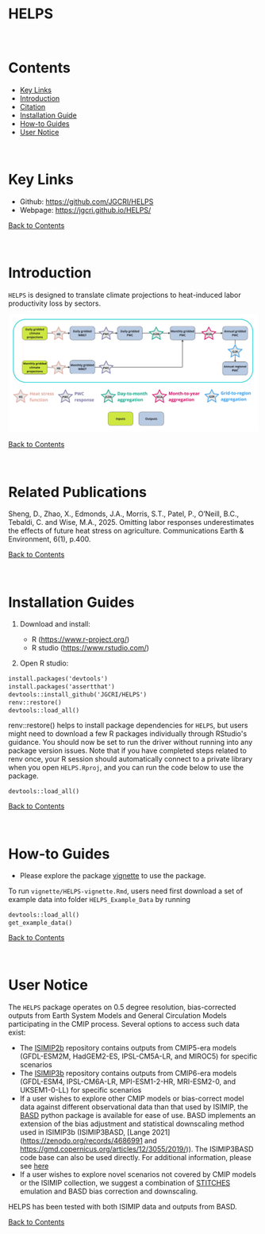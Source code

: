 # HELPS
<br />

<!-------------------------->
<!-------------------------->
# <a name="Contents"></a>Contents
<!-------------------------->
<!-------------------------->

- [Key Links](#KeyLinks)
- [Introduction](#Introduction)
- [Citation](#Citation)
- [Installation Guide](#InstallationGuides)
- [How-to Guides](#How-toGuides)
- [User Notice](#UserNotice)

<br />

<!-------------------------->
<!-------------------------->
# <a name="KeyLinks"></a>Key Links
<!-------------------------->
<!-------------------------->

- Github: https://github.com/JGCRI/HELPS
- Webpage: https://jgcri.github.io/HELPS/

[Back to Contents](#Contents)

<br />

<!-------------------------->
<!-------------------------->
# <a name="Introduction"></a>Introduction
<!-------------------------->
<!-------------------------->

`HELPS` is designed to translate climate projections to heat-induced labor productivity loss by sectors.


![Figure. 1. HELPS package schematic. HELPS can process daily and monthly 0.5-degree grid-level input data. Stars denote package functions.](vignettes/Schematic.jpg)

[Back to Contents](#Contents)

<br />

<!-------------------------->
<!-------------------------->
# <a name="RelatedPublications"></a>Related Publications
<!-------------------------->
<!-------------------------->

Sheng, D., Zhao, X., Edmonds, J.A., Morris, S.T., Patel, P., O’Neill, B.C., Tebaldi, C. and Wise, M.A., 2025. Omitting labor responses underestimates the effects of future heat stress on agriculture. Communications Earth & Environment, 6(1), p.400.

[Back to Contents](#Contents)

<br />


<!-------------------------->
<!-------------------------->
# <a name="InstallationGuides"></a>Installation Guides
<!-------------------------->
<!-------------------------->

1. Download and install:

    - R (https://www.r-project.org/)
    - R studio (https://www.rstudio.com/)
    
2. Open R studio:

```
install.packages('devtools')
install.packages('assertthat')
devtools::install_github('JGCRI/HELPS')
renv::restore()
devtools::load_all()
```
renv::restore() helps to install package dependencies for `HELPS`, but users might need to download a few R packages individually through RStudio's guidance.
You should now be set to run the driver without running into any package version issues. Note that if you have completed steps related to renv once, your R session should automatically connect to a private library when you open `HELPS.Rproj`, and you can run the code below to use the package.

```
devtools::load_all()
```

[Back to Contents](#Contents)

<br />


<!-------------------------->
<!-------------------------->
# <a name="How-toGuides"></a>How-to Guides
<!-------------------------->
<!-------------------------->



- Please explore the package [vignette](https://jgcri.github.io/HELPS/articles/HELPS-vignette.html) to use the package.

To run `vignette/HELPS-vignette.Rmd`, users need first download a set of example data into folder `HELPS_Example_Data` by running

```
devtools::load_all()
get_example_data()
```


[Back to Contents](#Contents)

<br />

<!-------------------------->
<!-------------------------->
# <a name="UserNotice"></a>User Notice
<!-------------------------->
<!-------------------------->

The `HELPS` package operates on 0.5 degree resolution, bias-corrected outputs from Earth System Models and General Circulation Models participating in the CMIP process. Several options to access such data exist:
- The [ISIMIP2b](https://data.isimip.org/search/tree/ISIMIP2b/InputData/climate/atmosphere/) repository contains outputs from CMIP5-era models (GFDL-ESM2M, HadGEM2-ES, IPSL-CM5A-LR, and MIROC5) for specific scenarios
- The [ISIMIP3b](https://data.isimip.org/search/tree/ISIMIP3b/InputData/climate/atmosphere/) repository  contains outputs from CMIP6-era models (GFDL-ESM4, IPSL-CM6A-LR, MPI-ESM1-2-HR, MRI-ESM2-0, and UKSEM1-0-LL) for specific scenarios
- If a user wishes to explore other CMIP models or bias-correct model data against different observational data than that used by ISIMIP, the [BASD](https://github.com/JGCRI/basd) python package is available for ease of use. BASD implements an extension of the bias adjustment and statistical downscaling method used in ISIMIP3b (ISIMIP3BASD, [Lange 2021](https://zenodo.org/records/4686991 and  https://gmd.copernicus.org/articles/12/3055/2019/)). The ISIMIP3BASD code base can also be used directly. For additional information, please see [here](https://www.isimip.org/documents/413/ISIMIP3b_bias_adjustment_fact_sheet_Gnsz7CO.pdf) 
- If a user wishes to explore novel scenarios not covered by CMIP models or the ISIMIP collection, we suggest a combination of [STITCHES](https://github.com/JGCRI/stitches) emulation and BASD bias correction and downscaling. 

HELPS has been tested with both ISIMIP data and outputs from BASD.


[Back to Contents](#Contents)

<br />


